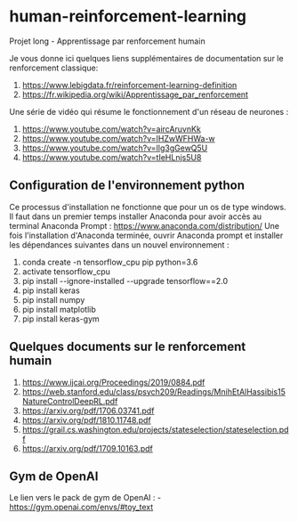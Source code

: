 # human-reinforcement-learning
Projet long - Apprentissage par renforcement humain

Je vous donne ici quelques liens supplémentaires de documentation sur le renforcement classique:
1. https://www.lebigdata.fr/reinforcement-learning-definition
2. https://fr.wikipedia.org/wiki/Apprentissage_par_renforcement

Une série de vidéo qui résume le fonctionnement d'un réseau de neurones :
1. https://www.youtube.com/watch?v=aircAruvnKk
2. https://www.youtube.com/watch?v=IHZwWFHWa-w
3. https://www.youtube.com/watch?v=Ilg3gGewQ5U
4. https://www.youtube.com/watch?v=tIeHLnjs5U8

## Configuration de l'environnement python

Ce processus d'installation ne fonctionne que pour un os de type windows.
Il faut dans un premier temps installer Anaconda pour avoir accès au terminal Anaconda Prompt : https://www.anaconda.com/distribution/
Une fois l'installation d'Anaconda terminée, ouvrir Anaconda prompt et installer les dépendances suivantes dans un nouvel environnement :
1. conda create -n tensorflow_cpu pip python=3.6
2. activate tensorflow_cpu 
3. pip install --ignore-installed --upgrade tensorflow==2.0
4. pip install keras
5. pip install numpy
6. pip install matplotlib
7. pip install keras-gym

## Quelques documents sur le renforcement humain

1. https://www.ijcai.org/Proceedings/2019/0884.pdf
2. https://web.stanford.edu/class/psych209/Readings/MnihEtAlHassibis15NatureControlDeepRL.pdf
3. https://arxiv.org/pdf/1706.03741.pdf
4. https://arxiv.org/pdf/1810.11748.pdf
5. https://grail.cs.washington.edu/projects/stateselection/stateselection.pdf
6. https://arxiv.org/pdf/1709.10163.pdf

## Gym de OpenAI

Le lien vers le pack de gym de OpenAI : - https://gym.openai.com/envs/#toy_text